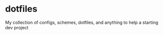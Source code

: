 dotfiles
========

My collection of configs, schemes, dotfiles, and anything to help a starting dev project

